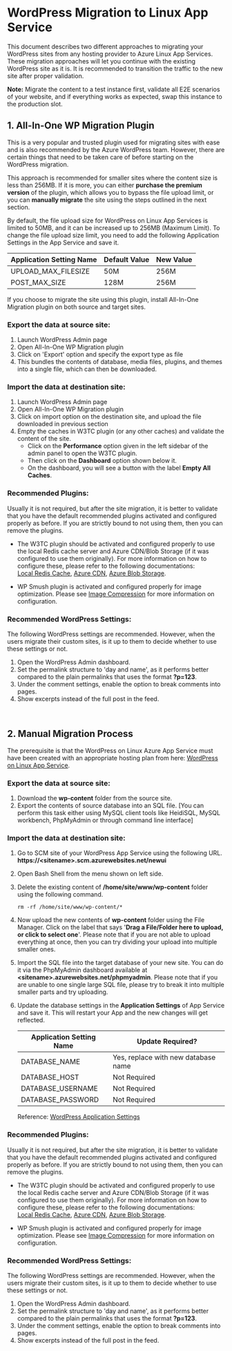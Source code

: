 # WordPress Migration to Linux App Service

This document describes two different approaches to migrating your WordPress sites from any hosting provider to Azure Linux App Services. These migration approaches will let you continue with the existing WordPress site as it is. It is recommended to transition the traffic to the new site after proper validation.

**Note:** Migrate the content to a test instance first, validate all E2E scenarios of your website, and if everything works as expected, swap this instance to the production slot.
 

## 	1. All-In-One WP Migration Plugin

This is a very popular and trusted plugin used for migrating sites with ease and is also recommended by the Azure WordPress team. However, there are certain things that need to be taken care of before starting on the WordPress migration.


This approach is recommended for smaller sites where the content size is less than 256MB. If it is more, you can either **purchase the premium version** of the plugin, which allows you to bypass the file upload limit, or you can **manually migrate** the site using the steps outlined in the next section.


By default, the file upload size for WordPress on Linux App Services is limited to 50MB, and it can be increased up to 256MB (Maximum Limit). To change the file upload size limit, you need to add the following Application Settings in the App Service and save it.


|    Application Setting Name    | Default Value | New Value   |
|--------------------------------|---------------|-------------|
|    UPLOAD_MAX_FILESIZE         |      50M      |   256M      |
|    POST_MAX_SIZE               |      128M     |   256M      |


If you choose to migrate the site using this plugin, install All-In-One Migration plugin on both source and target sites.

### Export the data at source site: 
1.	Launch WordPress Admin page
2.	Open All-In-One WP Migration plugin
3.	Click on 'Export' option and specify the export type as file
4.	This bundles the contents of database, media files, plugins, and themes into a single file, which can then be downloaded.

### Import the data at destination site: 
1.  Launch WordPress Admin page
2.	Open All-In-One WP Migration plugin
3.	Click on import option on the destination site, and upload the file downloaded in previous section
4.	Empty the caches in W3TC plugin (or any other caches) and validate the content of the site.
    - Click on the **Performance** option given in the left sidebar of the admin panel to open the W3TC plugin.
    - Then click on the **Dashboard** option shown below it.
    - On the dashboard, you will see a button with the label **Empty All Caches**.


### Recommended Plugins:
Usually it is not required, but after the site migration, it is better to validate that you have the default recommended plugins activated and configured properly as before. If you are strictly bound to not using them, then you can remove the plugins.

- The W3TC plugin should be activated and configured properly to use the local Redis cache server and Azure CDN/Blob Storage (if it was configured to use them originally). For more information on how to configure these, please refer to the following documentations:<br> [Local Redis Cache](./wordpress_local_redis_cache.md), [Azure CDN](./wordpress_azure_cdn.md), [Azure Blob Storage](./wordpress_azure_blob_storage.md).

- WP Smush plugin is activated and configured properly for image optimization. Please see [Image Compression](./wordpress_image_compression.md) for more information on configuration.


### Recommended WordPress Settings:
The following WordPress settings are recommended. However, when the users migrate their custom sites, is it up to them to decide whether to use these settings or not.

1. Open the WordPress Admin dashboard.
2. Set the permalink structure to 'day and name', as it performs better compared to the plain permalinks that uses the format **?p=123**.
3. Under the comment settings, enable the option to break comments into pages.
4. Show excerpts instead of the full post in the feed.
<br>

## 2. Manual Migration Process
The prerequisite is that the WordPress on Linux Azure App Service must have been created with an appropriate hosting plan from here: [WordPress on Linux App Service](./https://portal.azure.com/#create/WordPress.WordPress).


### Export the data at source site: 
1. Download the **wp-content** folder from the source site.
2. Export the contents of source database into an SQL file.
[You can perform this task either using MySQL client tools like HeidiSQL, MySQL workbench, PhpMyAdmin or through command line interface] 

### Import the data at destination site: 
1. Go to SCM site of your WordPress App Service using the following URL.
    **https://\<sitename\>.scm.azurewebsites.net/newui** 
2. Open Bash Shell from the menu shown on left side.
3. Delete the existing content of **/home/site/www/wp-content** folder using the following command.
    ````
    rm -rf /home/site/www/wp-content/* 
    ````
4. Now upload the new contents of **wp-content** folder using the File Manager. Click on the label that says '**Drag a File/Folder here to upload, or click to select one**'. Please note that if you are not able to upload everything at once, then you can try dividing your upload into multiple smaller ones.

2. Import the SQL file into the target database of your new site. You can do it via the PhpMyAdmin dashboard available at **\<sitename\>.azurewebsites.net/phpmyadmin**. Please note that if you are unable to one single large SQL file, please try to break it into multiple smaller parts and try uploading.
		
3. Update the database settings in the **Application Settings** of App Service and save it. This will restart your App and the new changes will get reflected.

    |    Application Setting Name    | Update Required?                         |
    |--------------------------------|------------------------------------------|
    |    DATABASE_NAME               |      Yes, replace with new database name |
    |    DATABASE_HOST               |      Not Required                        |   
    |    DATABASE_USERNAME           |      Not Required                        |   
    |    DATABASE_PASSWORD           |      Not Required                        |

    Reference: [WordPress Application Settings](./wordpress_application_settings.md)


### Recommended Plugins:
Usually it is not required, but after the site migration, it is better to validate that you have the default recommended plugins activated and configured properly as before. If you are strictly bound to not using them, then you can remove the plugins.

- The W3TC plugin should be activated and configured properly to use the local Redis cache server and Azure CDN/Blob Storage (if it was configured to use them originally). For more information on how to configure these, please refer to the following documentations:<br> [Local Redis Cache](./wordpress_local_redis_cache.md), [Azure CDN](./wordpress_azure_cdn.md), [Azure Blob Storage](./wordpress_azure_blob_storage.md).

- WP Smush plugin is activated and configured properly for image optimization. Please see [Image Compression](./wordpress_image_compression.md) for more information on configuration.


### Recommended WordPress Settings:
The following WordPress settings are recommended. However, when the users migrate their custom sites, is it up to them to decide whether to use these settings or not.

1. Open the WordPress Admin dashboard.
2. Set the permalink structure to 'day and name', as it performs better compared to the plain permalinks that uses the format **?p=123**.
3. Under the comment settings, enable the option to break comments into pages.
4. Show excerpts instead of the full post in the feed.



		
